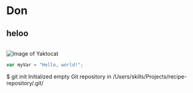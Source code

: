 # Don 
## heloo
######
![Image of Yaktocat](https://octodex.github.com/images/yaktocat.png)


``` javascript
var myVar = "Hello, world!";
```
$ git init
Initialized empty Git repository in /Users/skills/Projects/recipe-repository/.git/
